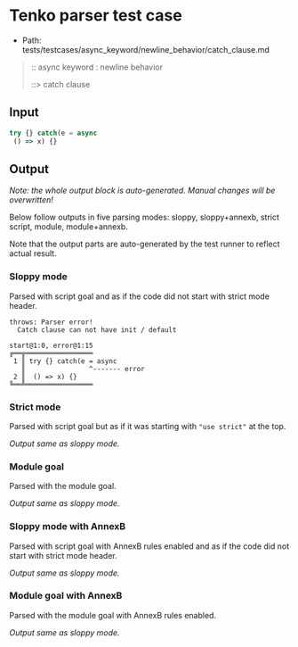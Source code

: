 # Tenko parser test case

- Path: tests/testcases/async_keyword/newline_behavior/catch_clause.md

> :: async keyword : newline behavior
>
> ::> catch clause

## Input

`````js
try {} catch(e = async 
 () => x) {}
`````

## Output

_Note: the whole output block is auto-generated. Manual changes will be overwritten!_

Below follow outputs in five parsing modes: sloppy, sloppy+annexb, strict script, module, module+annexb.

Note that the output parts are auto-generated by the test runner to reflect actual result.

### Sloppy mode

Parsed with script goal and as if the code did not start with strict mode header.

`````
throws: Parser error!
  Catch clause can not have init / default

start@1:0, error@1:15
╔══╦═════════════════
 1 ║ try {} catch(e = async
   ║                ^------- error
 2 ║  () => x) {}
╚══╩═════════════════

`````

### Strict mode

Parsed with script goal but as if it was starting with `"use strict"` at the top.

_Output same as sloppy mode._

### Module goal

Parsed with the module goal.

_Output same as sloppy mode._

### Sloppy mode with AnnexB

Parsed with script goal with AnnexB rules enabled and as if the code did not start with strict mode header.

_Output same as sloppy mode._

### Module goal with AnnexB

Parsed with the module goal with AnnexB rules enabled.

_Output same as sloppy mode._

